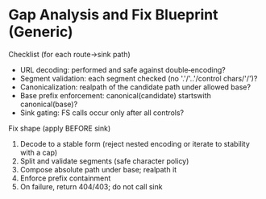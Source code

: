 # Gap Analysis and Fix Blueprint (Generic)

Checklist (for each route→sink path)
- URL decoding: performed and safe against double‑encoding?
- Segment validation: each segment checked (no '.'/'..'/control chars/'/')?
- Canonicalization: realpath of the candidate path under allowed base?
- Base prefix enforcement: canonical(candidate) startswith canonical(base)?
- Sink gating: FS calls occur only after all controls?

Fix shape (apply BEFORE sink)
1) Decode to a stable form (reject nested encoding or iterate to stability with a cap)
2) Split and validate segments (safe character policy)
3) Compose absolute path under base; realpath it
4) Enforce prefix containment
5) On failure, return 404/403; do not call sink

